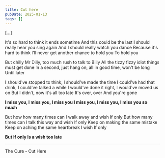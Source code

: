 ```yaml
---
title: Cut here
pubDate: 2025-01-13
tags: []
---
```


[...]

It's so hard to think it ends sometime
And this could be the last
I should really hear you sing again
And I should really watch you dance
Because it's hard to think
I'll never get another chance to hold you
To hold you

But chilly Mr Dilly, too much rush to talk to Billy
All the tizzy fizzy idiot things must get done
In a second, just hang on, all in good time, won't be long
Until later

I should've stopped to think, I should've made the time
I could've had that drink, I could've talked a while
I would've done it right, I would've moved us on
But I didn't, now it's all too late
It's over, over
And you're gone

**I miss you, I miss you, I miss you
I miss you, I miss you, I miss you so much**

But how how many times can I walk away and wish If only
But how many times can I talk this way and wish If only
Keep on making the same mistake
Keep on aching the same heartbreak
I wish If only

**But If only
Is a wish too late**

---

The Cure - Cut Here